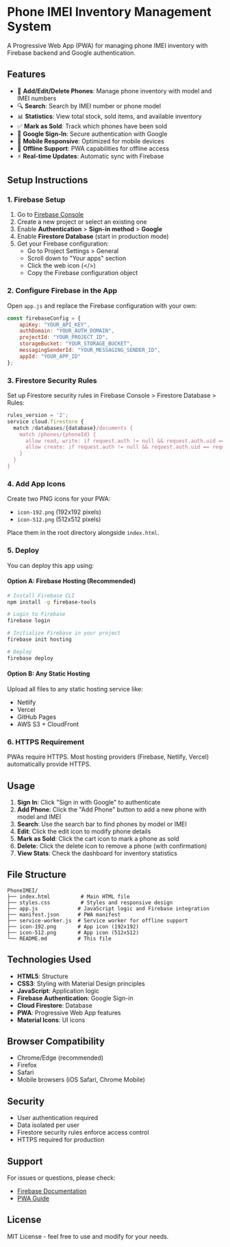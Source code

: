 # Phone IMEI Inventory Management System

A Progressive Web App (PWA) for managing phone IMEI inventory with Firebase backend and Google authentication.

## Features

- 📱 **Add/Edit/Delete Phones**: Manage phone inventory with model and IMEI numbers
- 🔍 **Search**: Search by IMEI number or phone model
- 📊 **Statistics**: View total stock, sold items, and available inventory
- ✅ **Mark as Sold**: Track which phones have been sold
- 🔐 **Google Sign-In**: Secure authentication with Google
- 📱 **Mobile Responsive**: Optimized for mobile devices
- 💾 **Offline Support**: PWA capabilities for offline access
- ⚡ **Real-time Updates**: Automatic sync with Firebase

## Setup Instructions

### 1. Firebase Setup

1. Go to [Firebase Console](https://console.firebase.google.com/)
2. Create a new project or select an existing one
3. Enable **Authentication** > **Sign-in method** > **Google**
4. Enable **Firestore Database** (start in production mode)
5. Get your Firebase configuration:
   - Go to Project Settings > General
   - Scroll down to "Your apps" section
   - Click the web icon (</>)
   - Copy the Firebase configuration object

### 2. Configure Firebase in the App

Open `app.js` and replace the Firebase configuration with your own:

```javascript
const firebaseConfig = {
    apiKey: "YOUR_API_KEY",
    authDomain: "YOUR_AUTH_DOMAIN",
    projectId: "YOUR_PROJECT_ID",
    storageBucket: "YOUR_STORAGE_BUCKET",
    messagingSenderId: "YOUR_MESSAGING_SENDER_ID",
    appId: "YOUR_APP_ID"
};
```

### 3. Firestore Security Rules

Set up Firestore security rules in Firebase Console > Firestore Database > Rules:

```javascript
rules_version = '2';
service cloud.firestore {
  match /databases/{database}/documents {
    match /phones/{phoneId} {
      allow read, write: if request.auth != null && request.auth.uid == resource.data.userId;
      allow create: if request.auth != null && request.auth.uid == request.resource.data.userId;
    }
  }
}
```

### 4. Add App Icons

Create two PNG icons for your PWA:
- `icon-192.png` (192x192 pixels)
- `icon-512.png` (512x512 pixels)

Place them in the root directory alongside `index.html`.

### 5. Deploy

You can deploy this app using:

#### Option A: Firebase Hosting (Recommended)

```bash
# Install Firebase CLI
npm install -g firebase-tools

# Login to Firebase
firebase login

# Initialize Firebase in your project
firebase init hosting

# Deploy
firebase deploy
```

#### Option B: Any Static Hosting

Upload all files to any static hosting service like:
- Netlify
- Vercel
- GitHub Pages
- AWS S3 + CloudFront

### 6. HTTPS Requirement

PWAs require HTTPS. Most hosting providers (Firebase, Netlify, Vercel) automatically provide HTTPS.

## Usage

1. **Sign In**: Click "Sign in with Google" to authenticate
2. **Add Phone**: Click the "Add Phone" button to add a new phone with model and IMEI
3. **Search**: Use the search bar to find phones by model or IMEI
4. **Edit**: Click the edit icon to modify phone details
5. **Mark as Sold**: Click the cart icon to mark a phone as sold
6. **Delete**: Click the delete icon to remove a phone (with confirmation)
7. **View Stats**: Check the dashboard for inventory statistics

## File Structure

```
PhoneIMEI/
├── index.html          # Main HTML file
├── styles.css          # Styles and responsive design
├── app.js             # JavaScript logic and Firebase integration
├── manifest.json      # PWA manifest
├── service-worker.js  # Service worker for offline support
├── icon-192.png       # App icon (192x192)
├── icon-512.png       # App icon (512x512)
└── README.md          # This file
```

## Technologies Used

- **HTML5**: Structure
- **CSS3**: Styling with Material Design principles
- **JavaScript**: Application logic
- **Firebase Authentication**: Google Sign-in
- **Cloud Firestore**: Database
- **PWA**: Progressive Web App features
- **Material Icons**: UI icons

## Browser Compatibility

- Chrome/Edge (recommended)
- Firefox
- Safari
- Mobile browsers (iOS Safari, Chrome Mobile)

## Security

- User authentication required
- Data isolated per user
- Firestore security rules enforce access control
- HTTPS required for production

## Support

For issues or questions, please check:
- [Firebase Documentation](https://firebase.google.com/docs)
- [PWA Guide](https://web.dev/progressive-web-apps/)

## License

MIT License - feel free to use and modify for your needs.



